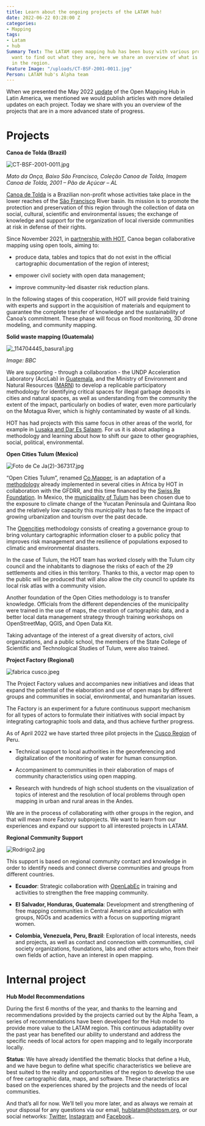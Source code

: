 ```yaml
---
title: Learn about the ongoing projects of the LATAM hub!
date: 2022-06-22 03:28:00 Z
categories:
- Mapping
tags:
- Latam
- hub
Summary Text: The LATAM open mapping hub has been busy with various projects, if you
  want to find out what they are, here we share an overview of what is being done
  in the region.
Feature Image: "/uploads/CT-BSF-2001-0011.jpg"
Person: LATAM hub's Alpha team
---
```


When we presented the May 2022 [update](https://www.hotosm.org/updates/open-mapping-hub-in-latam-may-2022-update/) of the Open Mapping Hub in Latin America, we mentioned we would publish articles with more detailed updates on each project. Today we share with you an overview of the projects that are in a more advanced state of progress.

# Projects

**Canoa de Tolda (Brazil)**

![CT-BSF-2001-0011.jpg](/uploads/CT-BSF-2001-0011.jpg)

*Mato da Onça, Baixo São Francisco, Coleção Canoa de Tolda, Imagem Canoa de Tolda, 2001 – Pão de Açúcar – AL*

[Canoa de Tolda](https://canoadetolda.org.br/) is a Brazilian non-profit whose activities take place in the lower reaches of the [São Francisco](https://en.wikipedia.org/wiki/S%C3%A3o_Francisco_River) River basin. Its mission is to promote the protection and preservation of this region through the collection of data on social, cultural, scientific and environmental issues; the exchange of knowledge and support for the organization of local riverside communities at risk in defense of their rights.

Since November 2021, in [partnership with HOT](https://infosaofrancisco.canoadetolda.org.br/noticias/geotecnologias/canoa-de-tolda-se-une-ao-hot-e-planeja-mapeamentos-da-bacia-do-rio-sao-francisco/), Canoa began collaborative mapping using open tools, aiming to:

* produce data, tables and topics that do not exist in the official cartographic documentation of the region of interest;

* empower civil society with open data management;

* improve community-led disaster risk reduction plans.

In the following stages of this cooperation, HOT will provide field training with experts and support in the acquisition of materials and equipment to guarantee the complete transfer of knowledge and the sustainability of Canoa’s commitment. These phase will focus on flood monitoring, 3D drone modeling, and community mapping.

**Solid waste mapping (Guatemala)**

![_114704445_basura1.jpg](/uploads/_114704445_basura1.jpg)

*Image: BBC*

We are supporting - through a collaboration - the UNDP Acceleration Laboratory (AccLab) in [Guatemala](https://www.undp.org/es/guatemala), and the Ministry of Environment and Natural Resources ([MARN](https://www.marn.gob.gt/)) to develop a replicable participatory methodology for identifying critical spaces for illegal garbage deposits in cities and natural spaces, as well as understanding from the community the extent of the impact, particularly on bodies of water, even more particularly on the Motagua River, which is highly contaminated by waste of all kinds.

HOT has had projects with this same focus in other areas of the world, for example in [Lusaka and Dar Es Salaam](https://www.hotosm.org/updates/using-open-source-tools-to-solve-routing-issues-for-solid-waste-collection-in-dar-es-salaam/). For us it is about adapting a methodology and learning about how to shift our gaze to other geographies, social, political, environmental.

**Open Cities Tulum (Mexico)**

![Foto de Ce Ja(2)-367317.jpg](/uploads/Foto%20de%20Ce%20Ja(2)-367317.jpg)

“Open Cities Tulum”, renamed [Co.Mapper](https://comapper.org/), is an adaptation of a [methodology](https://opendri.org/wp-content/uploads/2020/10/Open-Cities-Africa-Final-Report.pdf) already implemented in several cities in Africa by HOT in collaboration with the GFDRR, and this time financed by the [Swiss Re Foundation](https://www.swissrefoundation.org/). In Mexico, the [municipality of Tulum](https://en.wikipedia.org/wiki/Tulum_Municipality) has been chosen due to the exposure to climate change of the Yucatan Peninsula and Quintana Roo and the relatively low capacity this municipality has to face the impact of growing urbanization and tourism over the past decade.

The [Opencities](https://opencitiesproject.org/) methodology consists of creating a governance group to bring voluntary cartographic information closer to a public policy that improves risk management and the resilience of populations exposed to climatic and environmental disasters.

In the case of Tulum, the HOT team has worked closely with the Tulum city council and the inhabitants to diagnose the risks of each of the 29 settlements and cities in this territory. Thanks to this, a vector map open to the public will be produced that will also allow the city council to update its local risk atlas with a community vision.

Another foundation of the Open Cities methodology is to transfer knowledge. Officials from the different dependencies of the municipality were trained in the use of maps, the creation of cartographic data, and a better local data management strategy through training workshops on OpenStreetMap, QGIS, and Open Data Kit.

Taking advantage of the interest of a great diversity of actors, civil organizations, and a public school, the members of the State College of Scientific and Technological Studies of Tulum, were also trained.

**Project Factory (Regional)**

![fabrica cusco.jpeg](/uploads/fabrica%20cusco.jpeg)

The Project Factory values ​​and accompanies new initiatives and ideas that expand the potential of the elaboration and use of open maps by different groups and communities in social, environmental, and humanitarian issues.

The Factory is an experiment for a future continuous support mechanism for all types of actors to formulate their initiatives with social impact by integrating cartographic tools and data, and thus achieve further progress.

As of April 2022 we have started three pilot projects in the [Cusco Region](https://en.wikipedia.org/wiki/Department_of_Cuzco) of Peru.

* Technical support to local authorities in the georeferencing and digitalization of the monitoring of water for human consumption.

* Accompaniment to communities in their elaboration of maps of community characteristics using open mapping.

* Research with hundreds of high school students on the visualization of topics of interest and the resolution of local problems through open mapping in urban and rural areas in the Andes.

We are in the process of collaborating with other groups in the region, and that will mean more Factory subprojects. We want to learn from our experiences and expand our support to all interested projects in LATAM.

**Regional Community Support**

![Rodrigo2.jpg](/uploads/Rodrigo2.jpg)

This support is based on regional community contact and knowledge in order to identify needs and connect diverse communities and groups from different countries.

* **Ecuador**: Strategic collaboration with [OpenLabEc](https://openlab.ec/) in training and activities to strengthen the free mapping community.

* **El Salvador, Honduras, Guatemala**: Development and strengthening of free mapping communities in Central America and articulation with groups, NGOs and academics with a focus on supporting migrant women.

* **Colombia, Venezuela, Peru, Brazil**: Exploration of local interests, needs and projects, as well as contact and connection with communities, civil society organizations, foundations, labs and other actors who, from their own fields of action, have an interest in open mapping.

# Internal project

**Hub Model Recommendations**

During the first 6 months of the year, and thanks to the learning and recommendations provided by the projects carried out by the Alpha Team, a series of recommendations have been developed for the Hub model to provide more value to the LATAM region. This continuous adaptability over the past year has benefited our ability to understand and address the specific needs of local actors for open mapping and to legally incorporate locally.

**Status**: We have already identified the thematic blocks that define a Hub, and we have begun to define what specific characteristics we believe are best suited to the reality and opportunities of the region to develop the use of free cartographic data, maps, and software. These characteristics are based on the experiences shared by the projects and the needs of local communities.

And that’s all for now. We’ll tell you more later, and as always we remain at your disposal for any questions via our email,  [hublatam@hotosm.org](mailto:hublatam@hotosm.org),  or our social networks: [Twitter](https://twitter.com/mapeoabierto_la), [Instagram](https://www.instagram.com/mapeoabierto_la/) and [Facebook](https://www.facebook.com/Mapeo-abierto-Am%C3%A9rica-Latina-102804808622456/)..